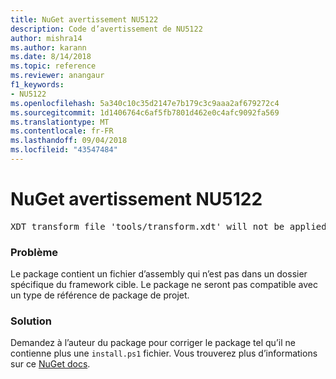```yaml
---
title: NuGet avertissement NU5122
description: Code d’avertissement de NU5122
author: mishra14
ms.author: karann
ms.date: 8/14/2018
ms.topic: reference
ms.reviewer: anangaur
f1_keywords:
- NU5122
ms.openlocfilehash: 5a340c10c35d2147e7b179c3c9aaa2af679272c4
ms.sourcegitcommit: 1d1406764c6af5fb7801d462e0c4afc9092fa569
ms.translationtype: MT
ms.contentlocale: fr-FR
ms.lasthandoff: 09/04/2018
ms.locfileid: "43547484"
---
```

# <a name="nuget-warning-nu5122"></a>NuGet avertissement NU5122
<pre>XDT transform file 'tools/transform.xdt' will not be applied when the package is installed after the migration.</pre>

### <a name="issue"></a>Problème

Le package contient un fichier d’assembly qui n’est pas dans un dossier spécifique du framework cible. Le package ne seront pas compatible avec un type de référence de package de projet.


### <a name="solution"></a>Solution

Demandez à l’auteur du package pour corriger le package tel qu’il ne contienne plus une `install.ps1` fichier. Vous trouverez plus d’informations sur ce [NuGet docs](https://docs.microsoft.com/en-us/nuget/reference/migrate-packages-config-to-package-reference).

